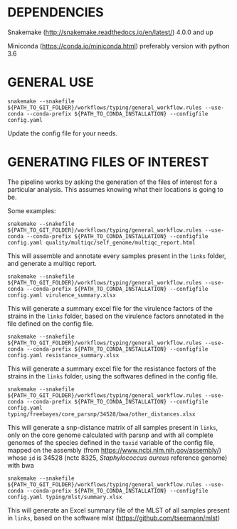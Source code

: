 # DEPENDENCIES
  Snakemake (http://snakemake.readthedocs.io/en/latest/) 4.0.0 and up
  
  Miniconda (https://conda.io/miniconda.html) preferably version with python 3.6
  

# GENERAL USE

```
snakemake --snakefile ${PATH_TO_GIT_FOLDER}/workflows/typing/general_workflow.rules --use-conda --conda-prefix ${PATH_TO_CONDA_INSTALLATION} --configfile config.yaml
```


Update the config file for your needs.

# GENERATING FILES OF INTEREST

The pipeline works by asking the generation of the files of interest for a particular analysis. This assumes knowing what their locations is going to be.

Some examples:

```
snakemake --snakefile ${PATH_TO_GIT_FOLDER}/workflows/typing/general_workflow.rules --use-conda --conda-prefix ${PATH_TO_CONDA_INSTALLATION} --configfile config.yaml quality/multiqc/self_genome/multiqc_report.html
```

This will assemble and annotate every samples present in the `links` folder, and generate a multiqc report.


```
snakemake --snakefile ${PATH_TO_GIT_FOLDER}/workflows/typing/general_workflow.rules --use-conda --conda-prefix ${PATH_TO_CONDA_INSTALLATION} --configfile config.yaml virulence_summary.xlsx
```

This will generate a summary excel file for the virulence factors of the strains in the `links` folder, based on the virulence factors annotated in the file defined on the config file.



```
snakemake --snakefile ${PATH_TO_GIT_FOLDER}/workflows/typing/general_workflow.rules --use-conda --conda-prefix ${PATH_TO_CONDA_INSTALLATION} --configfile config.yaml resistance_summary.xlsx
```

This will generate a summary excel file for the resistance factors of the strains in the `links` folder, using the softwares defined in the config file.


```
snakemake --snakefile ${PATH_TO_GIT_FOLDER}/workflows/typing/general_workflow.rules --use-conda --conda-prefix ${PATH_TO_CONDA_INSTALLATION} --configfile config.yaml typing/freebayes/core_parsnp/34528/bwa/other_distances.xlsx
```

This will generate a snp-distance matrix of all samples present in `links`, only on the core genome calculated with parsnp and with all complete genomes of the species defined in the `taxid` variable of the config file, mapped on the assembly (from https://www.ncbi.nlm.nih.gov/assembly/) whose `id` is 34528 (nctc 8325, *Staphylococcus aureus* reference genome) with bwa


```
snakemake --snakefile ${PATH_TO_GIT_FOLDER}/workflows/typing/general_workflow.rules --use-conda --conda-prefix ${PATH_TO_CONDA_INSTALLATION} --configfile config.yaml typing/mlst/summary.xlsx
```

This will generate an Excel summary file of the MLST of all samples present in `links`, based on the software mlst (https://github.com/tseemann/mlst)

